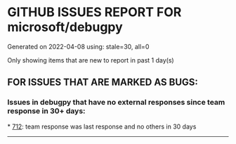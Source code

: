 
# GITHUB ISSUES REPORT FOR microsoft/debugpy


Generated on 2022-04-08 using: stale=30, all=0


Only showing items that are new to report in past 1 day(s)


## FOR ISSUES THAT ARE MARKED AS BUGS:


### Issues in debugpy that have no external responses since team response in 30+ days:


\* [712](https://github.com/microsoft/debugpy/issues/712 "notification like &quot;Failed launch debugger for child process xxxx&quot;."): team response was last response and no others in 30 days

---
